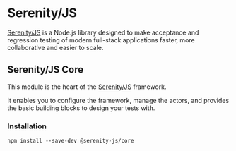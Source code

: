 # Serenity/JS

[Serenity/JS](https://serenity-js.org) is a Node.js library designed to make acceptance and regression testing
of modern full-stack applications faster, more collaborative and easier to scale.

## Serenity/JS Core

This module is the heart of the [Serenity/JS](https://serenity-js.org) framework.

It enables you to configure the framework, manage the actors, and provides the basic building blocks
to design your tests with.

### Installation

```
npm install --save-dev @serenity-js/core
```
